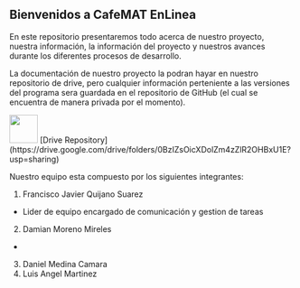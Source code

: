 ## Bienvenidos a CafeMAT EnLinea

En este repositorio presentaremos todo acerca de nuestro proyecto, nuestra información, la información del proyecto y nuestros avances durante los diferentes procesos de desarrollo.

La documentación de nuestro proyecto la podran hayar en nuestro repositorio de drive, pero cualquier información perteniente a las versiones del programa sera guardada en el repositorio de GitHub (el cual se encuentra de manera privada por el momento).

<img src="https://upload.wikimedia.org/wikipedia/commons/9/9b/Logo_of_Google_Drive.png" width="50" height="50"> 
[Drive Repository](https://drive.google.com/drive/folders/0BzIZsOicXDolZm4zZlR2OHBxU1E?usp=sharing)

Nuestro equipo esta compuesto por los siguientes integrantes:
1. Francisco Javier Quijano Suarez 
  - Lider de equipo encargado de comunicación y gestion de tareas
2. Damian Moreno Mireles
  - 
3. Daniel Medina Camara
4. Luis Angel Martinez
